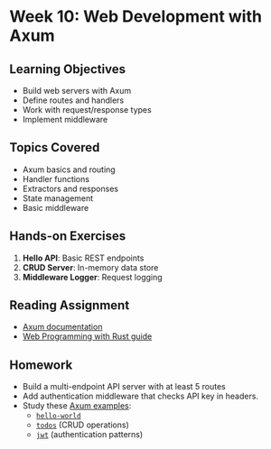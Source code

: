 # Week 10: Web Development with Axum

## Learning Objectives

- Build web servers with Axum
- Define routes and handlers
- Work with request/response types
- Implement middleware

## Topics Covered

- Axum basics and routing
- Handler functions
- Extractors and responses
- State management
- Basic middleware

## Hands-on Exercises

1. **Hello API**: Basic REST endpoints
2. **CRUD Server**: In-memory data store
3. **Middleware Logger**: Request logging

## Reading Assignment

- [Axum documentation](https://docs.rs/axum/latest/axum/)
- [Web Programming with Rust guide](https://github.com/PacktPublishing/Rust-Web-Programming-2nd-Edition)

## Homework

- Build a multi-endpoint API server with at least 5 routes
- Add authentication middleware that checks API key in headers.
- Study these [Axum examples](https://github.com/tokio-rs/axum/tree/main/examples):
  - [`hello-world`](https://github.com/tokio-rs/axum/tree/main/examples/hello-world)
  - [`todos`](https://github.com/tokio-rs/axum/tree/main/examples/todos) (CRUD operations)
  - [`jwt`](https://github.com/tokio-rs/axum/tree/main/examples/jwt) (authentication patterns)
